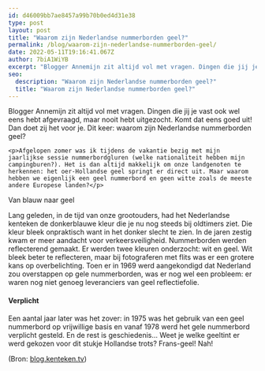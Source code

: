 ```yaml
---
id: d46009bb7ae8457a99b70b0ed4d31e38
type: post
layout: post
title: "Waarom zijn Nederlandse nummerborden geel?"
permalink: /blog/waarom-zijn-nederlandse-nummerborden-geel/
date: 2022-05-11T19:16:41.067Z
author: 7biA1WiYB
excerpt: "Blogger Annemijn zit altijd vol met vragen. Dingen die jij je vast ook wel eens hebt afgevraagd, maar nooit hebt uitgezocht. Komt dat eens goed uit! Dan doet zij het voor je. Dit keer: waarom zijn Nederlandse nummerborden geel?   "
seo:
  description: "Waarom zijn Nederlandse nummerborden geel?"
  title: "Waarom zijn Nederlandse nummerborden geel?"
---
```

Blogger Annemijn zit altijd vol met vragen. Dingen die jij je vast ook wel eens hebt afgevraagd, maar nooit hebt uitgezocht. Komt dat eens goed uit! Dan doet zij het voor je. Dit keer: waarom zijn Nederlandse nummerborden geel?   

    <p>Afgelopen zomer was ik tijdens de vakantie bezig met mijn jaarlijkse sessie nummerbordgluren (welke nationaliteit hebben mijn campingburen?). Het is dan altijd makkelijk om onze landgenoten te herkennen: het oer-Hollandse geel springt er direct uit. Maar waarom hebben we eigenlijk een geel nummerbord en geen witte zoals de meeste andere Europese landen?</p>
<p>Van blauw naar geel</p>
<p>Lang geleden, in de tijd van onze grootouders, had het Nederlandse kenteken de donkerblauwe kleur die je nu nog steeds bij oldtimers ziet. Die kleur bleek onpraktisch want in het donker slecht te zien. In de jaren zestig kwam er meer aandacht voor verkeersveiligheid. Nummerborden werden reflecterend gemaakt. Er werden twee kleuren onderzocht: wit en geel. Wit bleek beter te reflecteren, maar bij fotograferen met flits was er een grotere kans op overbelichting. Toen er in 1969 werd aangekondigd dat Nederland zou overstappen op gele nummerborden, was er nog wel een probleem: er waren nog niet genoeg leveranciers van geel reflectiefolie.</p>
<h4>Verplicht</h4>
<p>Een aantal jaar later was het zover: in 1975 was het gebruik van een geel nummerbord op vrijwillige basis en vanaf 1978 werd het gele nummerbord verplicht gesteld. En de rest is geschiedenis... Weet je welke geeltint er werd gekozen voor dit stukje Hollandse trots? Frans-geel! Nah!</p>
<p>(Bron: <a href="https://blog.kenteken.tv/">blog.kenteken.tv</a>)</p>  
